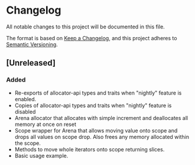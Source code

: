# Changelog
All notable changes to this project will be documented in this file.

The format is based on [Keep a Changelog](https://keepachangelog.com/en/1.0.0/),
and this project adheres to [Semantic Versioning](https://semver.org/spec/v2.0.0.html).

## [Unreleased]

### Added
- Re-exports of allocator-api types and traits when "nightly" feature is enabled.
- Copies of allocator-api types and traits when "nightly" feature is disabled
- Arena allocator that allocates with simple increment and deallocates all memory at once on reset
- Scope wrapper for Arena that allows moving value onto scope and drops all values on scope drop. Also frees any memory allocated within the scope.
- Methods to move whole iterators onto scope returning slices.
- Basic usage example.